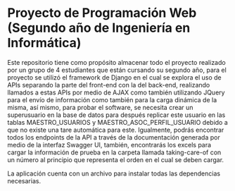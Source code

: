 # Proyecto de Programación Web (Segundo año de Ingeniería en Informática)

Este repositorio tiene como propósito almacenar todo el proyecto realizado por un grupo de 4 estudiantes que están cursando su segundo año, para el proyecto se utilizó el framework
de Django en el cual se explora el uso de APIs separando la parte del front-end con la del back-end, realizando llamados a estas APIs por medio de AJAX como también utilizando
JQuery para el envío de información como también para la carga dinámica de la misma, así mismo, para probar el software, se necesita crear un superusuario en la base de datos
para después replicar este usuario en las tablas MAESTRO_USUARIOS y MAESTRO_ASOC_PERFIL_USUARIO debido a que no existe una tare automática para este. Igualmente, podrás encontrar
todos los endpoints de la API a través de la documentación generada por medio de la interfaz Swagger UI, también, encontrarás los excels para cargar la información de prueba en la
carpeta llamada taking-care-of con un número al principio que representa el orden en el cual se deben cargar.

La aplicación cuenta con un archivo para instalar todas las dependencias necesarias.
